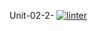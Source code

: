 Unit-02-2-
[![linter](https://github.com/Jawal-Arcilla/Unit-02-2/workflows/linter/badge.svg)](https://github.com/marketplace/actions/super-linter) 
